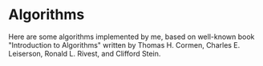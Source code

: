# Algorithms
Here are some algorithms implemented by me, based on well-known book "Introduction to Algorithms" written by Thomas H. Cormen, Charles E. Leiserson, Ronald L. Rivest, and Clifford Stein.